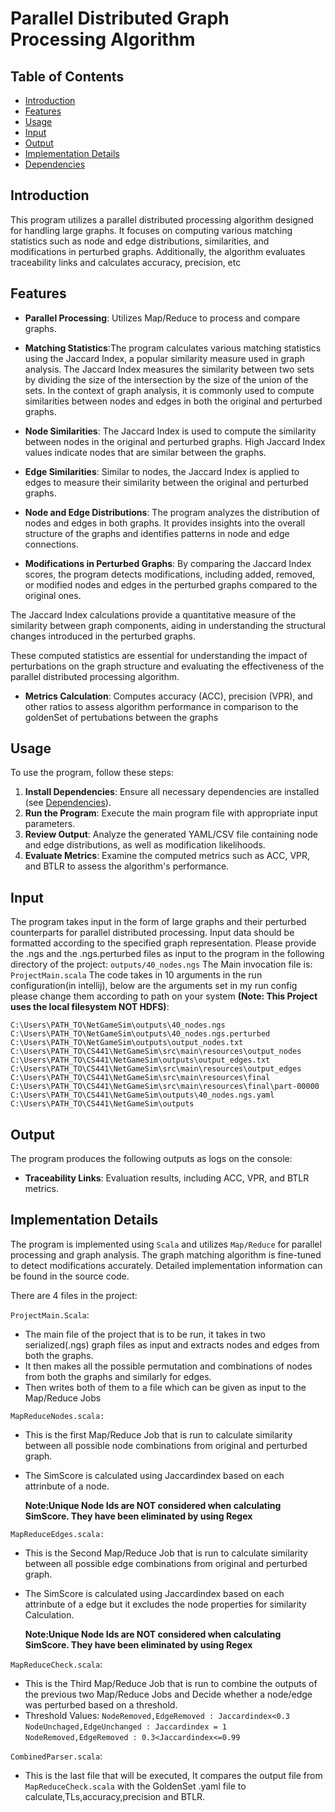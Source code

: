 # Parallel Distributed Graph Processing Algorithm

## Table of Contents

- [Introduction](#introduction)
- [Features](#features)
- [Usage](#usage)
- [Input](#input)
- [Output](#output)
- [Implementation Details](#implementation-details)
- [Dependencies](#dependencies)

## Introduction

This program utilizes a parallel distributed processing algorithm designed for handling large graphs. It focuses on computing various matching statistics such as node and edge distributions, similarities, and modifications in perturbed graphs. Additionally, the algorithm evaluates traceability links and calculates accuracy, precision, etc

## Features

- **Parallel Processing**: Utilizes Map/Reduce to process and compare graphs.
- **Matching Statistics**:The program calculates various matching statistics using the Jaccard Index, a popular similarity measure used in graph analysis. The Jaccard Index measures the similarity between two sets by dividing the size of the intersection by the size of the union of the sets. In the context of graph analysis, it is commonly used to compute similarities between nodes and edges in both the original and perturbed graphs.

- **Node Similarities**: The Jaccard Index is used to compute the similarity between nodes in the original and perturbed graphs. High Jaccard Index values indicate nodes that are similar between the graphs.
  
- **Edge Similarities**: Similar to nodes, the Jaccard Index is applied to edges to measure their similarity between the original and perturbed graphs.

- **Node and Edge Distributions**: The program analyzes the distribution of nodes and edges in both graphs. It provides insights into the overall structure of the graphs and identifies patterns in node and edge connections.

- **Modifications in Perturbed Graphs**: By comparing the Jaccard Index scores, the program detects modifications, including added, removed, or modified nodes and edges in the perturbed graphs compared to the original ones.

The Jaccard Index calculations provide a quantitative measure of the similarity between graph components, aiding in understanding the structural changes introduced in the perturbed graphs.

These computed statistics are essential for understanding the impact of perturbations on the graph structure and evaluating the effectiveness of the parallel distributed processing algorithm.

- **Metrics Calculation**: Computes accuracy (ACC), precision (VPR), and other ratios to assess algorithm performance in comparison to the goldenSet of pertubations between the graphs

## Usage

To use the program, follow these steps:

1. **Install Dependencies**: Ensure all necessary dependencies are installed (see [Dependencies](#dependencies)).
2. **Run the Program**: Execute the main program file with appropriate input parameters.
3. **Review Output**: Analyze the generated YAML/CSV file containing node and edge distributions, as well as modification likelihoods.
4. **Evaluate Metrics**: Examine the computed metrics such as ACC, VPR, and BTLR to assess the algorithm's performance.

## Input

The program takes input in the form of large graphs and their perturbed counterparts for parallel distributed processing. Input data should be formatted according to the specified graph representation.
Please provide the .ngs and the .ngs.perturbed files as input to the program in the following directory of the project:
`outputs/40_nodes.ngs`
The Main invocation file is:
`ProjectMain.scala`
The code takes in 10 arguments in the run configuration(in intellij), below are the arguments set in my run config please change them according to path on your system **(Note: This Project uses the local filesystem NOT HDFS)**:

`C:\Users\PATH_TO\NetGameSim\outputs\40_nodes.ngs` 
`C:\Users\PATH_TO\NetGameSim\outputs\40_nodes.ngs.perturbed`
`C:\Users\PATH_TO\NetGameSim\outputs\output_nodes.txt`
`C:\Users\PATH_TO\CS441\NetGameSim\src\main\resources\output_nodes`
`C:\Users\PATH_TO\CS441\NetGameSim\outputs\output_edges.txt`
`C:\Users\PATH_TO\CS441\NetGameSim\src\main\resources\output_edges`
`C:\Users\PATH_TO\CS441\NetGameSim\src\main\resources\final`
`C:\Users\PATH_TO\CS441\NetGameSim\src\main\resources\final\part-00000`
`C:\Users\PATH_TO\CS441\NetGameSim\outputs\40_nodes.ngs.yaml`
`C:\Users\PATH_TO\CS441\NetGameSim\outputs`

## Output

The program produces the following outputs as logs on the console:
- **Traceability Links**: Evaluation results, including ACC, VPR, and BTLR metrics.


## Implementation Details

The program is implemented using `Scala` and utilizes `Map/Reduce` for parallel processing and graph analysis. The graph matching algorithm is fine-tuned to detect modifications accurately. Detailed implementation information can be found in the source code.

There are 4 files in the project:

`ProjectMain.Scala`: 
- The main file of the project that is to be run, it takes in two serialized(.ngs) graph files as input and extracts nodes and edges from both the graphs.
- It then makes all the possible permutation and combinations of nodes from both the graphs and similarly for edges.
- Then writes both of them to a file which can be given as input to the Map/Reduce Jobs

`MapReduceNodes.scala:`
- This is the first Map/Reduce Job that is run to calculate similarity between all possible node combinations from original and perturbed graph.
- The SimScore is calculated using Jaccardindex based on each attrinbute of a node.

    **Note:Unique Node Ids are NOT considered when calculating SimScore. They have been eliminated by using Regex**

`MapReduceEdges.scala:`
- This is the Second Map/Reduce Job that is run to calculate similarity between all possible edge combinations from original and perturbed graph.
- The SimScore is calculated using Jaccardindex based on each attrinbute of a edge but it excludes the node properties for similarity Calculation.

    **Note:Unique Node Ids are NOT considered when calculating SimScore. They have been eliminated by using Regex**

`MapReduceCheck.scala`:
- This is the Third Map/Reduce Job that is run to combine the outputs of the previous two Map/Reduce Jobs and Decide whether a node/edge was perturbed based on a threshold.
- Threshold Values: 
`NodeRemoved,EdgeRemoved : Jaccardindex<0.3`
`NodeUnchaged,EdgeUnchanged : Jaccardindex = 1`
`NodeRemoved,EdgeRemoved : 0.3<Jaccardindex<=0.99`

`CombinedParser.scala`:

- This is the last file that will be executed, It compares the output file from `MapReduceCheck.scala` with the GoldenSet .yaml file to calculate,TLs,accuracy,precision and BTLR.

